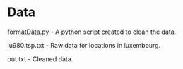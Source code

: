 # Data

formatData.py - A python script created to clean the data.

lu980.tsp.txt - Raw data for locations in luxembourg.

out.txt       - Cleaned data.